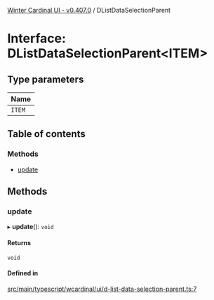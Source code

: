 [Winter Cardinal UI - v0.407.0](../index.md) / DListDataSelectionParent

# Interface: DListDataSelectionParent\<ITEM\>

## Type parameters

| Name |
| :------ |
| `ITEM` |

## Table of contents

### Methods

- [update](DListDataSelectionParent.md#update)

## Methods

### update

▸ **update**(): `void`

#### Returns

`void`

#### Defined in

[src/main/typescript/wcardinal/ui/d-list-data-selection-parent.ts:7](https://github.com/winter-cardinal/winter-cardinal-ui/blob/v0.407.0/src/main/typescript/wcardinal/ui/d-list-data-selection-parent.ts#L7)
